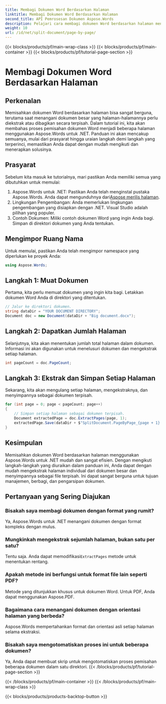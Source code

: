 ```yaml
---
title: Membagi Dokumen Word Berdasarkan Halaman
linktitle: Membagi Dokumen Word Berdasarkan Halaman
second_title: API Pemrosesan Dokumen Aspose.Words
description: Pelajari cara membagi dokumen Word berdasarkan halaman menggunakan Aspose.Words untuk .NET dengan panduan terperinci dan langkah demi langkah ini. Sempurna untuk mengelola dokumen besar secara efisien.
weight: 10
url: /id/net/split-document/page-by-page/
---
```


{{< blocks/products/pf/main-wrap-class >}}
{{< blocks/products/pf/main-container >}}
{{< blocks/products/pf/tutorial-page-section >}}

# Membagi Dokumen Word Berdasarkan Halaman

## Perkenalan

Memisahkan dokumen Word berdasarkan halaman bisa sangat berguna, terutama saat menangani dokumen besar yang halaman-halamannya perlu diekstrak atau dibagikan secara terpisah. Dalam tutorial ini, kita akan membahas proses pemisahan dokumen Word menjadi beberapa halaman menggunakan Aspose.Words untuk .NET. Panduan ini akan mencakup semuanya, mulai dari prasyarat hingga uraian langkah demi langkah yang terperinci, memastikan Anda dapat dengan mudah mengikuti dan menerapkan solusinya.

## Prasyarat

Sebelum kita masuk ke tutorialnya, mari pastikan Anda memiliki semua yang dibutuhkan untuk memulai:

1. Aspose.Words untuk .NET: Pastikan Anda telah menginstal pustaka Aspose.Words. Anda dapat mengunduhnya dari[Aspose merilis halaman](https://releases.aspose.com/words/net/).
2. Lingkungan Pengembangan: Anda memerlukan lingkungan pengembangan yang disiapkan dengan .NET. Visual Studio adalah pilihan yang populer.
3. Contoh Dokumen: Miliki contoh dokumen Word yang ingin Anda bagi. Simpan di direktori dokumen yang Anda tentukan.

## Mengimpor Ruang Nama

Untuk memulai, pastikan Anda telah mengimpor namespace yang diperlukan ke proyek Anda:

```csharp
using Aspose.Words;
```

## Langkah 1: Muat Dokumen

Pertama, kita perlu memuat dokumen yang ingin kita bagi. Letakkan dokumen Word Anda di direktori yang ditentukan.

```csharp
// Jalur ke direktori dokumen.
string dataDir = "YOUR DOCUMENT DIRECTORY";
Document doc = new Document(dataDir + "Big document.docx");
```

## Langkah 2: Dapatkan Jumlah Halaman

Selanjutnya, kita akan menentukan jumlah total halaman dalam dokumen. Informasi ini akan digunakan untuk menelusuri dokumen dan mengekstrak setiap halaman.

```csharp
int pageCount = doc.PageCount;
```

## Langkah 3: Ekstrak dan Simpan Setiap Halaman

Sekarang, kita akan mengulang setiap halaman, mengekstraknya, dan menyimpannya sebagai dokumen terpisah.

```csharp
for (int page = 0; page < pageCount; page++)
{
    // Simpan setiap halaman sebagai dokumen terpisah.
    Document extractedPage = doc.ExtractPages(page, 1);
    extractedPage.Save(dataDir + $"SplitDocument.PageByPage_{page + 1}.docx");
}
```

## Kesimpulan

Memisahkan dokumen Word berdasarkan halaman menggunakan Aspose.Words untuk .NET mudah dan sangat efisien. Dengan mengikuti langkah-langkah yang diuraikan dalam panduan ini, Anda dapat dengan mudah mengekstrak halaman individual dari dokumen besar dan menyimpannya sebagai file terpisah. Ini dapat sangat berguna untuk tujuan manajemen, berbagi, dan pengarsipan dokumen.

## Pertanyaan yang Sering Diajukan

### Bisakah saya membagi dokumen dengan format yang rumit?
Ya, Aspose.Words untuk .NET menangani dokumen dengan format kompleks dengan mulus.

### Mungkinkah mengekstrak sejumlah halaman, bukan satu per satu?
 Tentu saja. Anda dapat memodifikasi`ExtractPages` metode untuk menentukan rentang.

### Apakah metode ini berfungsi untuk format file lain seperti PDF?
Metode yang ditunjukkan khusus untuk dokumen Word. Untuk PDF, Anda dapat menggunakan Aspose.PDF.

### Bagaimana cara menangani dokumen dengan orientasi halaman yang berbeda?
Aspose.Words mempertahankan format dan orientasi asli setiap halaman selama ekstraksi.

### Bisakah saya mengotomatiskan proses ini untuk beberapa dokumen?
Ya, Anda dapat membuat skrip untuk mengotomatiskan proses pemisahan beberapa dokumen dalam satu direktori.
{{< /blocks/products/pf/tutorial-page-section >}}

{{< /blocks/products/pf/main-container >}}
{{< /blocks/products/pf/main-wrap-class >}}

{{< blocks/products/products-backtop-button >}}
